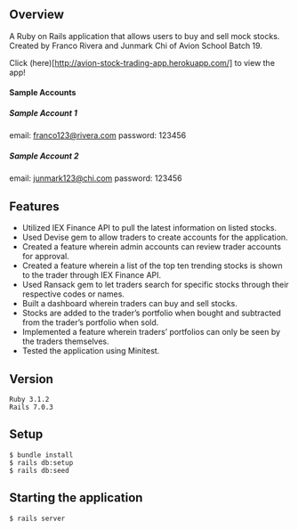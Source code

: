 ## Overview
A Ruby on Rails application that allows users to buy and sell mock stocks. Created by Franco Rivera and Junmark Chi of Avion School Batch 19.

Click (here)[http://avion-stock-trading-app.herokuapp.com/] to view the app!

#### Sample Accounts
##### Sample Account 1
email: franco123@rivera.com
password: 123456

##### Sample Account 2
email: junmark123@chi.com
password: 123456

## Features
* Utilized IEX Finance API to pull the latest information on listed stocks.
* Used Devise gem to allow traders to create accounts for the application.
* Created a feature wherein admin accounts can review trader accounts for approval.
* Created a feature wherein a list of the top ten trending stocks is shown to the trader through IEX Finance API.
* Used Ransack gem to let traders search for specific stocks through their respective codes or names.
* Built a dashboard wherein traders can buy and sell stocks.
* Stocks are added to the trader’s portfolio when bought and subtracted from the trader’s portfolio when sold.
* Implemented a feature wherein traders’ portfolios can only be seen by the traders themselves.
* Tested the application using Minitest.

## Version
```
Ruby 3.1.2
Rails 7.0.3
```

## Setup
```
$ bundle install
$ rails db:setup
$ rails db:seed
```

## Starting the application
```
$ rails server
```

